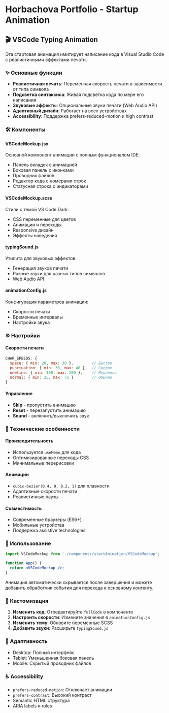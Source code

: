 # Horbachova Portfolio - Startup Animation

## 🎬 VSCode Typing Animation

Эта стартовая анимация имитирует написание кода в Visual Studio Code с реалистичными эффектами печати.

### ✨ Основные функции

- **Реалистичная печать**: Переменная скорость печати в зависимости от типа символа
- **Подсветка синтаксиса**: Живая подсветка кода по мере его написания
- **Звуковые эффекты**: Опциональные звуки печати (Web Audio API)
- **Адаптивный дизайн**: Работает на всех устройствах
- **Accessibility**: Поддержка prefers-reduced-motion и high contrast

### 🛠 Компоненты

#### VSCodeMockup.jsx
Основной компонент анимации с полным функционалом IDE:
- Панель вкладок с анимацией
- Боковая панель с иконками
- Проводник файлов
- Редактор кода с номерами строк
- Статусная строка с индикаторами

#### VSCodeMockup.scss
Стили с темой VS Code Dark:
- CSS переменные для цветов
- Анимации и переходы
- Responsive дизайн
- Эффекты наведения

#### typingSound.js
Утилита для звуковых эффектов:
- Генерация звуков печати
- Разные звуки для разных типов символов
- Web Audio API

#### animationConfig.js
Конфигурация параметров анимации:
- Скорости печати
- Временные интервалы
- Настройки звука

### ⚙️ Настройки

#### Скорости печати
```javascript
CHAR_SPEEDS: {
  space: { min: 20, max: 30 },        // Быстро
  punctuation: { min: 30, max: 40 },  // Средне
  newline: { min: 100, max: 200 },    // Медленно
  normal: { min: 25, max: 75 }        // Обычно
}
```

#### Управление
- **Skip** - пропустить анимацию
- **Reset** - перезапустить анимацию  
- **Sound** - включить/выключить звук

### 🎯 Технические особенности

#### Производительность
- Используется `useMemo` для кода
- Оптимизированные переходы CSS
- Минимальные перерисовки

#### Анимации
- `cubic-bezier(0.4, 0, 0.2, 1)` для плавности
- Адаптивные скорости печати
- Реалистичные паузы

#### Совместимость
- Современные браузеры (ES6+)
- Мобильные устройства
- Поддержка assistive technologies

### 🚀 Использование

```jsx
import VSCodeMockup from './components/startAnimation/VSCodeMockup';

function App() {
  return <VSCodeMockup />;
}
```

Анимация автоматически скрывается после завершения и можете добавить обработчик события для перехода к основному контенту.

### 🎨 Кастомизация

1. **Изменить код**: Отредактируйте `fullCode` в компоненте
2. **Настроить скорости**: Измените значения в `animationConfig.js`
3. **Изменить тему**: Обновите переменные SCSS
4. **Добавить звуки**: Расширьте `typingSound.js`

### 📱 Адаптивность

- Desktop: Полный интерфейс
- Tablet: Уменьшенная боковая панель
- Mobile: Скрытый проводник файлов

### ♿ Accessibility

- `prefers-reduced-motion`: Отключает анимации
- `prefers-contrast`: Высокий контраст
- Semantic HTML структура
- ARIA labels и roles
